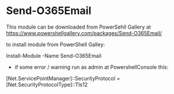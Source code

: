 # Send-O365Email


This module can be downloaded from PowerSehll Gallery at https://www.powershellgallery.com/packages/Send-O365Email/

to install module from PowerShell Galley:

Install-Module -Name Send-O365Email

* if some error / warning run as admin at PowershellConsole this:

[Net.ServicePointManager]::SecurityProtocol = [Net.SecurityProtocolType]::Tls12
